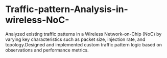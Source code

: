# Traffic-pattern-Analysis-in-wireless-NoC-
Analyzed existing traffic patterns in a Wireless Network-on-Chip (NoC) by varying key  characteristics such as packet size, injection rate, and topology.Designed and implemented  custom traffic pattern logic based on observations and performance metrics.
